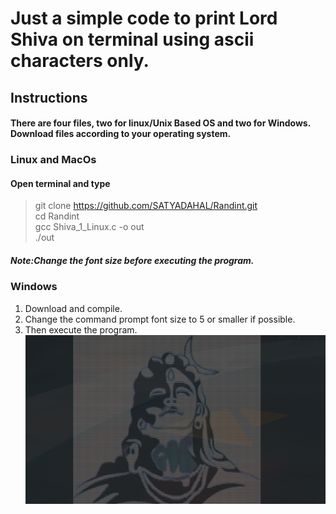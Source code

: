 # Just a simple code to print Lord Shiva on terminal using ascii characters only.
## Instructions
#### There are four files, two for linux/Unix Based OS and two for Windows. Download files according to your operating system.
### Linux and MacOs 
#### Open terminal and type
> git clone https://github.com/SATYADAHAL/Randint.git<br>
> cd Randint<br>
> gcc Shiva_1_Linux.c -o out<br>
>./out<br>
##### Note:Change the font size before executing the program.

### Windows
1. Download and compile.
2. Change the command prompt font size to 5 or smaller if possible.
3. Then execute the program.<br>
![](https://github.com/SATYADAHAL/Randint/blob/main/Linux_ScreenShot.png)

